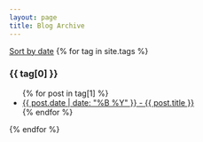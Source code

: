 ```yaml
---
layout: page
title: Blog Archive
---
```


<a href="/archive-date">Sort by date</a>
{% for tag in site.tags %}
  <h3>{{ tag[0] }}</h3>
  <ul>
    {% for post in tag[1] %}
      <li><a href="{{ post.url }}">{{ post.date | date: "%B %Y" }} - {{ post.title }}</a></li>
    {% endfor %}
  </ul>
{% endfor %}
